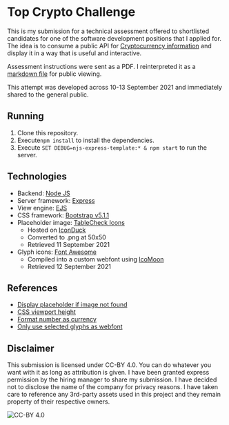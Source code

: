 # Top Crypto Challenge

This is my submission for a technical assessment offered to shortlisted candidates for one of the software development positions that I applied for. The idea is to consume a public API for [Cryptocurrency information](https://www.coingecko.com/en) and display it in a way that is useful and interactive.

Assessment instructions were sent as a PDF. I reinterpreted it as a [markdown file](./instructions.md) for public viewing.

This attempt was developed across 10-13 September 2021 and immediately shared to the general public.

## Running

1. Clone this repository.
2. Execute`npm install` to install the dependencies.
3. Execute `SET DEBUG=njs-express-template:* & npm start` to run the server.

## Technologies

* Backend: [Node JS](https://nodejs.org/en/)
* Server framework: [Express](https://expressjs.com/)
* View engine: [EJS](https://ejs.co/)
* CSS framework: [Bootstrap v5.1.1](https://getbootstrap.com/)
* Placeholder image: [TableCheck Icons](https://github.com/tablecheck/tablecheck-icons)
	* Hosted on [IconDuck](https://iconduck.com/icons/83812/question-square)
	* Converted to .png at 50x50
	* Retrieved 11 September 2021
* Glyph icons: [Font Awesome](https://fontawesome.com/)
	* Compiled into a custom webfont using [IcoMoon](https://icomoon.io/app/#/select)
	* Retrieved 12 September 2021

## References

* [Display placeholder if image not found](https://stackoverflow.com/questions/7995080/html-if-image-is-not-found)
* [CSS viewport height](https://stackoverflow.com/questions/31728022/why-is-percentage-height-not-working-on-my-div)
* [Format number as currency](https://flaviocopes.com/how-to-format-number-as-currency-javascript/)
* [Only use selected glyphs as webfont](https://blog.webjeda.com/optimize-fontawesome/#the-easy-way)

## Disclaimer

This submission is licensed under CC-BY 4.0. You can do whatever you want with it as long as attribution is given. I have been granted express permission by the hiring manager to share my submission. I have decided not to disclose the name of the company for privacy reasons. I have taken care to reference any 3rd-party assets used in this project and they remain property of their respective owners.

![CC-BY 4.0](https://i.creativecommons.org/l/by/4.0/88x31.png)
